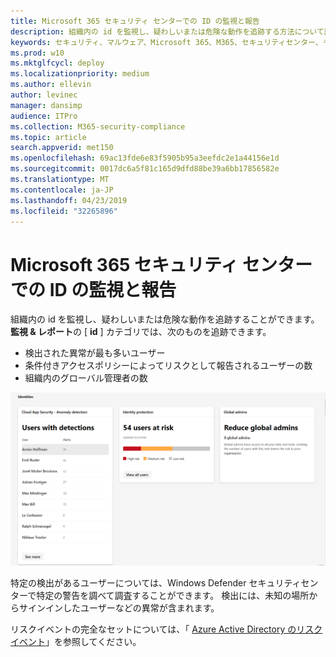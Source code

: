 ```yaml
---
title: Microsoft 365 セキュリティ センターでの ID の監視と報告
description: 組織内の id を監視し、疑わしいまたは危険な動作を追跡する方法について説明します。
keywords: セキュリティ、マルウェア、Microsoft 365、M365、セキュリティセンター、モニター、レポート、id
ms.prod: w10
ms.mktglfcycl: deploy
ms.localizationpriority: medium
ms.author: ellevin
author: levinec
manager: dansimp
audience: ITPro
ms.collection: M365-security-compliance
ms.topic: article
search.appverid: met150
ms.openlocfilehash: 69ac13fde6e83f5905b95a3eefdc2e1a44156e1d
ms.sourcegitcommit: 0017dc6a5f81c165d9dfd88be39a6bb17856582e
ms.translationtype: MT
ms.contentlocale: ja-JP
ms.lasthandoff: 04/23/2019
ms.locfileid: "32265896"
---
```

# <a name="monitor-and-report-identities-in-microsoft-365-security"></a>Microsoft 365 セキュリティ センターでの ID の監視と報告

組織内の id を監視し、疑わしいまたは危険な動作を追跡することができます。 **監視 & レポート**の [ **id** ] カテゴリでは、次のものを追跡できます。

* 検出された異常が最も多いユーザー
* 条件付きアクセスポリシーによってリスクとして報告されるユーザーの数
* 組織内のグローバル管理者の数

![監視 & レポートページの id カテゴリ](./media/security-docs/identities.png)

特定の検出があるユーザーについては、Windows Defender セキュリティセンターで特定の警告を調べて調査することができます。 検出には、未知の場所からサインインしたユーザーなどの異常が含まれます。

リスクイベントの完全なセットについては、「 [Azure Active Directory のリスクイベント](https://docs.microsoft.com/azure/active-directory/reports-monitoring/concept-risk-events)」を参照してください。
